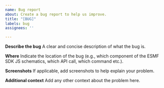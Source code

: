 ```yaml
---
name: Bug report
about: Create a bug report to help us improve.
title: "[BUG]"
labels: bug
assignees: ''

---
```


**Describe the bug**
A clear and concise description of what the bug is.

**Where**
Indicate the location of the bug (e.g., which component of the ESMF SDK JS schematics, which API call, which command
etc.).

**Screenshots**
If applicable, add screenshots to help explain your problem.

**Additional context**
Add any other context about the problem here.
